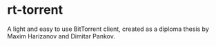rt-torrent
==========

A light and easy to use BitTorrent client, created as a diploma thesis by Maxim Harizanov and Dimitar Pankov.
